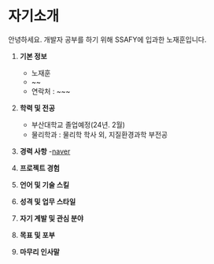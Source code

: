 # **자기소개**
안녕하세요. 개발자 공부를 하기 위해 SSAFY에 입과한 노재훈입니다.
1. **기본 정보**
    - 노재훈
    - ~~
    - 연락처 : ~~~

2. **학력 및 전공**
    - 부산대학교 졸업예정(24년. 2월)
    - 물리학과 : 물리학 학사 외, 지질환경과학 부전공


3. **경력 사항**
    -[naver](https://www.naver.com)

4. **프로젝트 경험**


5. **언어 및 기술 스킬**


6. **성격 및 업무 스타일**


7. **자기 계발 및 관심 분야**

8. **목표 및 포부**


9. **마무리 인사말**
